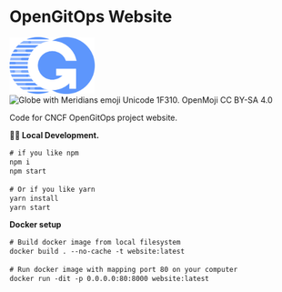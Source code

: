 # OpenGitOps Website
<!-- markdownlint-disable MD033 -->
<p><img src="https://raw.githubusercontent.com/cncf/artwork/master/projects/opengitops/icon/color/opengitops-icon-color.svg" alt="OpenGitOps logo icon color" width="150" valign="middle">
<img src="https://openmoji.org/data/color/svg/1F310.svg" alt="Globe with Meridians emoji Unicode 1F310. OpenMoji CC BY-SA 4.0" width="150" valign="middle"></p>

Code for CNCF OpenGitOps project website.

**👩‍💻 Local Development.**

```shell
# if you like npm 
npm i
npm start

# Or if you like yarn
yarn install
yarn start
```

**Docker setup**
```shell
# Build docker image from local filesystem
docker build . --no-cache -t website:latest

# Run docker image with mapping port 80 on your computer
docker run -dit -p 0.0.0.0:80:8000 website:latest
```
